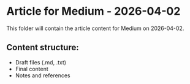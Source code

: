 # Article for Medium - 2026-04-02

This folder will contain the article content for Medium on 2026-04-02.

## Content structure:
- Draft files (.md, .txt)
- Final content
- Notes and references
